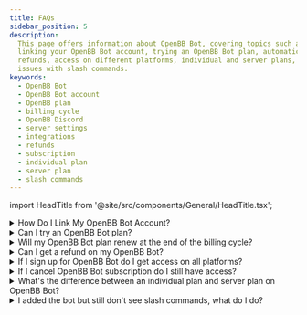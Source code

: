 ```yaml
---
title: FAQs
sidebar_position: 5
description:
  This page offers information about OpenBB Bot, covering topics such as
  linking your OpenBB Bot account, trying an OpenBB Bot plan, automatic plan renewals,
  refunds, access on different platforms, individual and server plans, and troubleshooting
  issues with slash commands.
keywords:
  - OpenBB Bot
  - OpenBB Bot account
  - OpenBB plan
  - billing cycle
  - OpenBB Discord
  - server settings
  - integrations
  - refunds
  - subscription
  - individual plan
  - server plan
  - slash commands
---
```


import HeadTitle from '@site/src/components/General/HeadTitle.tsx';

<HeadTitle title="FAQs | OpenBB Bot Docs" />

<details>
<summary>How Do I Link My OpenBB Bot Account?</summary>

After you signup for an OpenBB Bot plan you can link your accounts from <a href="https://my.openbb.co/app/bot" class="_hyper-link">here</a>

</details>

<details>
<summary>Can I try an OpenBB Bot plan?</summary>

You can try a preview of any plan by just running commands on a server that has OpenBB Bot, like <a href='https://my.openbb.co/discord' class='_hyper-link'>OpenBB Discord</a>. We offer a limited amount of daily commands.

</details>

<details>
<summary>Will my OpenBB Bot plan renew at the end of the billing cycle?</summary>

Yes, plans renew automatically at the end of the monthly and yearly billing cycles. You can cancel your plan at any time, before the end of the billing cycle, and it will not auto-renew anymore.

</details>

<details>
<summary>Can I get a refund on my OpenBB Bot?</summary>

Since we offer a free command tier to try commands we don't offer refunds as you have had ample time to try the service and make a decision.

</details>

<details>
<summary>If I sign up for OpenBB Bot do I get access on all platforms?</summary>

Yes! You will have access on Discord, and other platforms as we add support.

</details>

<details>
<summary>If I cancel OpenBB Bot subscription do I still have access?</summary>

No, you will lose your access but you get a credit on your account of the prorated amount until the end of your current billing cycle.

</details>

<details>
<summary>What's the difference between an individual plan and server plan on OpenBB Bot?</summary>

An individual plan gives your account access to OpenBB Bot while a server plan gives the whole server access. An individual plan carries more perks with it than a server plan, which you can find by clicking on the plan.

</details>

<details>
<summary>I added the bot but still don't see slash commands, what do I do?</summary>

<img class="mb-8" src="https://assets-global.website-files.com/5f9072399b2640f14d6a2bf4/625ddbedd330d37960463537_Untitled.png" />

Just head to <b>Server Settings → Integrations</b> and then <b>click ‘Manage’ next to an app</b>, where you will behold a new, shiny, and dare we say <i>dazzling</i>, new surface.

<ul class="list-disc my-4 ml-4">
  <li>Use toggles to modify which members can use commands</li>
  <li>Use toggles to modify which channels allow commands</li>
</ul>

There’s also a command-specific list, where you can make customized permissions for each command.

<ul class="list-disc my-4 ml-4">
  <li>By default, these are all synced to the command permission at the top.</li>
  <li>You can unsync an individual command to make further customizations.</li>
</ul>

For more information click <a rel="noreferrer noopener" target="_blank" href="https://discord.com/blog/slash-commands-permissions-discord-apps-bots" class="_hyper-link">here</a>.

</details>
